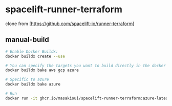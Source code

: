 # spacelift-runner-terraform

clone from [https://github.com/spacelift-io/runner-terraform]

## manual-build

```bash
# Enable Docker Buildx:
docker buildx create --use

# You can specify the targets you want to build directly in the docker buildx bake command:
docker buildx bake aws gcp azure

# Specific to azure
docker buildx bake azure

# Run
docker run -it ghcr.io/masakioui/spacelift-runner-terraform:azure-latest .
```

